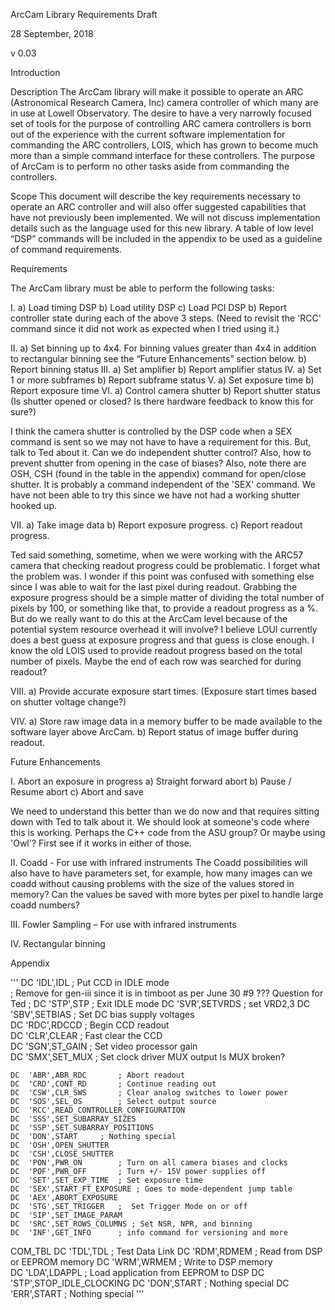 
ArcCam Library Requirements Draft

28 September, 2018

v 0.03


Introduction

Description
The ArcCam library will make it possible to operate an ARC (Astronomical Research Camera, Inc) camera
controller of which many are in use at Lowell Observatory.  The desire to have a very narrowly focused
set of tools for the purpose of controlling ARC camera controllers is born out of the experience with the
current software implementation for commanding the ARC controllers, LOIS, which has grown to become much
more than a simple command interface for these controllers.  The purpose of ArcCam is to perform no other
tasks aside from commanding the controllers.

Scope
This document will describe the key requirements necessary to operate an ARC controller and will also offer
suggested capabilities that have not previously been implemented. We will not discuss implementation details
such as the language used for this new library. A table of low level “DSP” commands will be included in the
appendix to be used as a guideline of command requirements. 


Requirements 

The ArcCam library must be able to perform the following tasks:

I.	a) Load timing DSP
b) Load utility DSP
c) Load PCI DSP
      b) Report controller state during each of the above 3 steps. (Need to revisit the 'RCC' command
      since it did not work as expected when I tried using it.)

II.	a) Set binning up to 4x4. For binning values greater than 4x4 in addition to rectangular binning see
       the “Future  Enhancements” section below.
      b) Report binning status
III.	a) Set amplifier
      b) Report amplifier status
IV.	a) Set 1 or more subframes
      b) Report subframe status
V.	a) Set exposure time
      b) Report exposure time
VI.	a) Control camera shutter
      b) Report shutter status (Is shutter opened or closed? Is there hardware feedback to know this for sure?)

I think the camera shutter is controlled by the DSP code when a SEX command is sent so we may not have
to have a requirement for this.  But, talk to Ted about it.  Can we do independent shutter control? Also,
how to prevent shutter from opening in the case of biases? Also, note there are OSH, CSH (found in the table
in the appendix) command for open/close shutter. It is probably a command independent of the 'SEX' command.
We have not been able to try this since we have not had a working shutter hooked up.


VII.	a) Take image data
      b) Report exposure progress. 
      c) Report readout progress.

Ted said something, sometime, when we were working with the ARC57 camera that checking readout progress
could be problematic.  I forget what the problem was. I wonder if this point was confused with something
else since I was able to wait for the last pixel during readout. Grabbing the exposure progress should be
a simple matter of dividing the total number of pixels by 100, or something like that, to provide a readout
progress as a %. But do
we really want to do this at the ArcCam level because of the potential system resource overhead it will involve?
I believe LOUI currently does a best guess at exposure progress and that guess is close enough. I know the old LOIS
used to provide readout progress based on the total number of pixels. Maybe the end of each row was searched for
during readout?

VIII. a) Provide accurate exposure start times.
           (Exposure start times based on shutter voltage change?)


VIV. a) Store raw image data in a memory buffer to be made available to the software layer above ArcCam.
      b) Report status of image buffer during readout.


Future Enhancements

I.	Abort an exposure in progress 
      a) Straight forward abort
      b) Pause / Resume abort
      c) Abort and save

We need to understand this better than we do now and that requires sitting down with Ted to talk about it.
We should look at someone's code where this is working. Perhaps the C++ code from the ASU group? Or maybe
using 'Owl'? First see if it works in either of those.

II.	Coadd - For use with infrared instruments
The Coadd possibilities will also have to have parameters set, for example, how many images can we coadd
without causing problems with the size of the values stored in memory?  Can the values be saved with more
bytes per pixel to handle large coadd numbers?

III.	Fowler Sampling – For use with infrared instruments

IV. Rectangular binning 
























Appendix

'''	DC	'IDL',IDL  		; Put CCD in IDLE mode    
; Remove for gen-iii since it is in timboot as per June 30 #9                      ??? Question for Ted
;	DC	'STP',STP  		; Exit IDLE mode
	DC	'SVR',SETVRDS		; set VRD2,3
	DC	'SBV',SETBIAS 		; Set DC bias supply voltages  
	DC	'RDC',RDCCD 		; Begin CCD readout    
	DC	'CLR',CLEAR  		; Fast clear the CCD   
	DC	'SGN',ST_GAIN  		; Set video processor gain     
	DC  'SMX',SET_MUX       ; Set clock driver MUX output           Is MUX broken?

	DC	'ABR',ABR_RDC		; Abort readout
	DC	'CRD',CONT_RD		; Continue reading out
	DC	'CSW',CLR_SWS		; Clear analog switches to lower power
	DC	'SOS',SEL_OS		; Select output source
	DC	'RCC',READ_CONTROLLER_CONFIGURATION 
	DC	'SSS',SET_SUBARRAY_SIZES
	DC	'SSP',SET_SUBARRAY_POSITIONS
	DC	'DON',START		; Nothing special
	DC	'OSH',OPEN_SHUTTER
	DC	'CSH',CLOSE_SHUTTER
	DC	'PON',PWR_ON		; Turn on all camera biases and clocks
	DC	'POF',PWR_OFF		; Turn +/- 15V power supplies off
	DC	'SET',SET_EXP_TIME 	; Set exposure time
	DC	'SEX',START_FT_EXPOSURE	; Goes to mode-dependent jump table
	DC	'AEX',ABORT_EXPOSURE
	DC	'STG',SET_TRIGGER	;  Set Trigger Mode on or off
	DC	'SIP',SET_IMAGE_PARAM
	DC	'SRC',SET_ROWS_COLUMNS ; Set NSR, NPR, and binning
	DC	'INF',GET_INFO		; info command for versioning and more


COM_TBL	DC      'TDL',TDL		; Test Data Link
	DC      'RDM',RDMEM		; Read from DSP or EEPROM memory
	DC      'WRM',WRMEM		; Write to DSP memory        
	DC	'LDA',LDAPPL		; Load application from EEPROM to DSP
	DC	'STP',STOP_IDLE_CLOCKING
	DC	'DON',START		; Nothing special
	DC      'ERR',START		; Nothing special
'''

